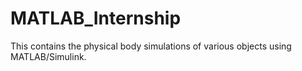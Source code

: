 # MATLAB_Internship
This contains the physical body simulations of various objects using MATLAB/Simulink.
